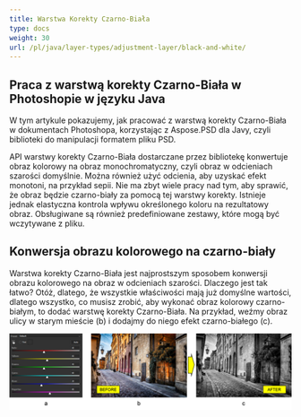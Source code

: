 ```yaml
---
title: Warstwa Korekty Czarno-Biała
type: docs
weight: 30
url: /pl/java/layer-types/adjustment-layer/black-and-white/
---
```


## **Praca z warstwą korekty Czarno-Biała w Photoshopie w języku Java**
W tym artykule pokazujemy, jak pracować z warstwą korekty Czarno-Biała w dokumentach Photoshopa, korzystając z Aspose.PSD dla Javy, czyli biblioteki do manipulacji formatem pliku PSD.

API warstwy korekty Czarno-Biała dostarczane przez bibliotekę konwertuje obraz kolorowy na obraz monochromatyczny, czyli obraz w odcieniach szarości domyślnie. Można również użyć odcienia, aby uzyskać efekt monotoni, na przykład sepii. Nie ma zbyt wiele pracy nad tym, aby sprawić, że obraz będzie czarno-biały za pomocą tej warstwy korekty. Istnieje jednak elastyczna kontrola wpływu określonego koloru na rezultatowy obraz. Obsługiwane są również predefiniowane zestawy, które mogą być wczytywane z pliku.

## **Konwersja obrazu kolorowego na czarno-biały**
Warstwa korekty Czarno-Biała jest najprostszym sposobem konwersji obrazu kolorowego na obraz w odcieniach szarości. Dlaczego jest tak łatwo? Otóż, dlatego, że wszystkie właściwości mają już domyślne wartości, dlatego wszystko, co musisz zrobić, aby wykonać obraz kolorowy czarno-białym, to dodać warstwę korekty Czarno-Biała. Na przykład, weźmy obraz ulicy w starym mieście (b) i dodajmy do niego efekt czarno-białego (c).

![Rysunek 1 Warstwy Korekty Czarno-Białej](black-and-white-adjustment-layer-figure-1.png)
